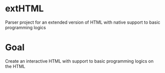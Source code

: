 # extHTML

Parser project for an extended version of HTML with native support to basic programming logics


# Goal

Create an interactive HTML with support to basic programming logics on the HTML